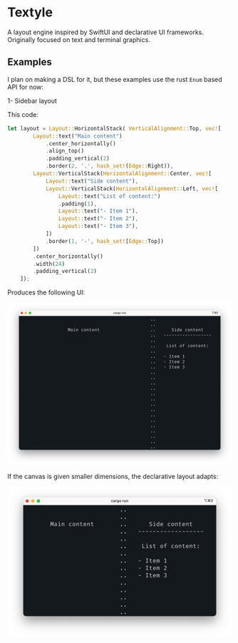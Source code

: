 # Textyle

A layout engine inspired by SwiftUI and declarative UI frameworks. Originally focused on text and terminal graphics.

## Examples

I plan on making a DSL for it, but these examples use the rust `Enum` based API for now:

1- Sidebar layout

This code:

```rust
let layout = Layout::HorizontalStack( VerticalAlignment::Top, vec![
        Layout::text("Main content")
            .center_horizontally()
            .align_top()
            .padding_vertical(2)
            .border(2, '.', hash_set!(Edge::Right)),
        Layout::VerticalStack(HorizontalAlignment::Center, vec![
            Layout::text("Side content"),
            Layout::VerticalStack(HorizontalAlignment::Left, vec![
                Layout::text("List of content:")
                .padding(1),
                Layout::text("- Item 1"),
                Layout::text("- Item 2"),
                Layout::text("- Item 3"),
            ])
            .border(1, '-', hash_set![Edge::Top])
        ])
        .center_horizontally()
        .width(24)
        .padding_vertical(2)
    ]);
```

Produces the following UI:

![example_big](./assets/sidebar_big.png)

If the canvas is given smaller dimensions, the declarative layout adapts:

![example_small](./assets/sidebar_small.png)
